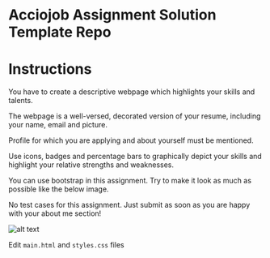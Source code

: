 # Acciojob Assignment Solution Template Repo

# Instructions  
You have to create a descriptive webpage which highlights your skills and talents. 

The webpage is a well-versed, decorated version of your resume, including your name, email and picture. 

Profile for which you are applying and about yourself must be mentioned. 

Use icons, badges and percentage bars to graphically depict your skills and highlight your relative strengths and weaknesses.

You can use bootstrap in this assignment.
Try to make it look as much as possible like the below image.

No test cases for this assignment. Just submit as soon as you are happy with your about me section!

![alt text](assets/output.png)

Edit `main.html` and `styles.css` files
